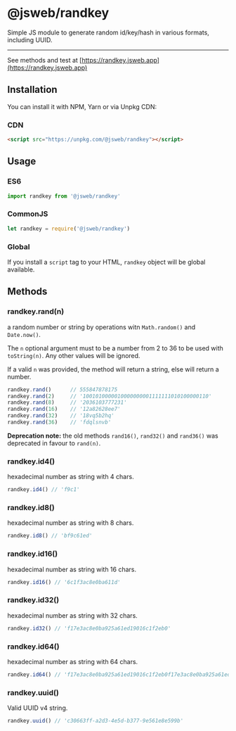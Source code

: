 # @jsweb/randkey

Simple JS module to generate random id/key/hash in various formats, including UUID.

***

See methods and test at [https://randkey.jsweb.app](https://randkey.jsweb.app)

## Installation

You can install it with NPM, Yarn or via Unpkg CDN:

### CDN

```html
<script src="https://unpkg.com/@jsweb/randkey"></script>
```

## Usage

### ES6

```javascript
import randkey from '@jsweb/randkey'
```

### CommonJS

```javascript
let randkey = require('@jsweb/randkey')
```

### Global

If you install a `script` tag to your HTML, `randkey` object will be global available.

## Methods

### randkey.rand(n)

a random number or string by operations witn `Math.random()` and `Date.now()`.

The `n` optional argument must to be a number from 2 to 36 to be used with `toString(n)`. Any other values will be ignored.

If a valid `n` was provided, the method will return a string, else will return a number.

```javascript
randkey.rand()      // 555847878175
randkey.rand(2)     // '1001010000010000000001111111010100000110'
randkey.rand(8)     // '2036103777231'
randkey.rand(16)    // '12a82628ee7'
randkey.rand(32)    // '18vq5b2hq'
randkey.rand(36)    // 'fdqlsnvb'
```

**Deprecation note:** the old methods `rand16()`, `rand32()` and `rand36()` was deprecated in favour to `rand(n)`.

### randkey.id4()

hexadecimal number as string with 4 chars.

```javascript
randkey.id4() // 'f9c1'
```

### randkey.id8()

hexadecimal number as string with 8 chars.

```javascript
randkey.id8() // 'bf9c61ed'
```

### randkey.id16()

hexadecimal number as string with 16 chars.

```javascript
randkey.id16() // '6c1f3ac8e0ba611d'
```

### randkey.id32()

hexadecimal number as string with 32 chars.

```javascript
randkey.id32() // 'f17e3ac8e0ba925a61ed19016c1f2eb0'
```

### randkey.id64()

hexadecimal number as string with 64 chars.

```javascript
randkey.id64() // 'f17e3ac8e0ba925a61ed19016c1f2eb0f17e3ac8e0ba925a61ed19016c1f2eb0'
```

### randkey.uuid()

Valid UUID v4 string.

```javascript
randkey.uuid() // 'c30663ff-a2d3-4e5d-b377-9e561e8e599b'
```

